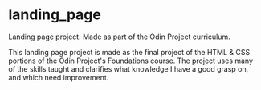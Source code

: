 # landing_page
Landing page project. Made as part of the Odin Project curriculum.

This landing page project is made as the final project of the HTML & CSS 
portions of the Odin Project's Foundations course. 
The project uses many of the skills taught and clarifies what knowledge I 
have a good grasp on, and which need improvement.